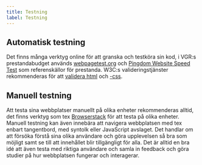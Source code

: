 ```yaml
---
title: Testning
label: Testning
---
```


## Automatisk testning
Det finns många verktyg online för att granska och testköra sin kod, i VGR:s prestandabudget används [webpagetest.org](https://www.webpagetest.org/) och [Pingdom Website Speed Test](https://tools.pingdom.com/) som referenskällor för prestanda. W3C:s valideringstjänster rekommenderas för att [validera html](https://validator.w3.org/) och [-css](https://jigsaw.w3.org/css-validator/).

## Manuell testning

Att testa sina webbplatser manuellt på olika enheter rekommenderas alltid, det finns verktyg som tex [Browserstack](https://www.browserstack.com) för att testa på olika enheter. Manuell testning kan även innebära att navigera webbplatsen med tex enbart tangentbord, med syntolk eller JavaScript avslaget. Det handlar om att försöka förstå sina olika användare och göra upplevelsen så bra som möjligt samt se till att innehållet blir tillgängligt för alla. Det är alltid en bra idé att även testa med riktiga användare och samla in feedback och göra studier på hur webbplatsen fungerar och interagerar.